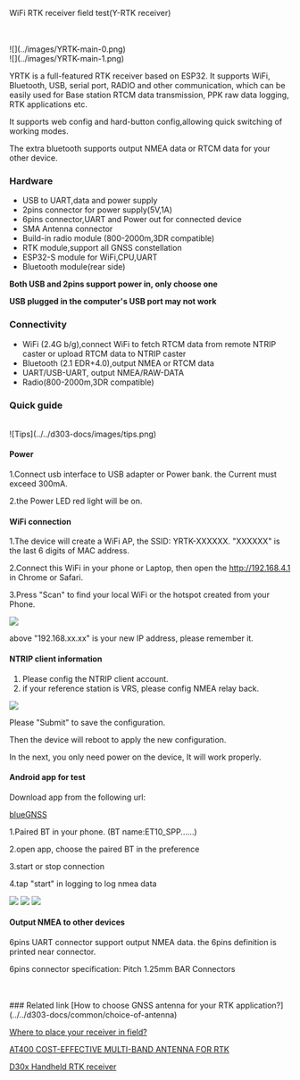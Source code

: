 <span class="markdown-body-normal-header">WiFi RTK receiver field test(Y-RTK receiver)
</span>
<br>

<br>
<br>
![](../images/YRTK-main-0.png) 

<br>
![](../images/YRTK-main-1.png)

YRTK is a full-featured RTK receiver based on ESP32. It supports WiFi, Bluetooth, USB, serial port, RADIO and other communication, which can be easily used for Base station RTCM data transmission, PPK raw data logging, RTK applications etc. 

It supports web config and hard-button config,allowing quick switching of working modes.

The extra bluetooth supports output NMEA data or RTCM data for your other device.


### Hardware
* USB to UART,data and power supply
* 2pins connector for power supply(5V,1A)
* 6pins connector,UART and Power out for connected device
* SMA Antenna connector
* Build-in radio module (800-2000m,3DR compatible)
* RTK module,support all GNSS constellation
* ESP32-S module for WiFi,CPU,UART
* Bluetooth module(rear side)

**Both USB and 2pins support power in, only choose one**

**USB plugged in the computer's USB port may not work**

### Connectivity
* WiFi (2.4G b/g),connect WiFi to fetch RTCM data from remote NTRIP caster or upload RTCM data to NTRIP caster
* Bluetooth (2.1 EDR+4.0),output NMEA or RTCM data
* UART/USB-UART, output NMEA/RAW-DATA
* Radio(800-2000m,3DR compatible)


### Quick guide
<br>
![Tips](../../d303-docs/images/tips.png)

#### Power
1.Connect usb interface to USB adapter or Power bank.
the Current must exceed 300mA.

2.the Power LED red light will be on.

#### WiFi connection
1.The device will create a WiFi AP, the SSID: YRTK-XXXXXX.
"XXXXXX" is the last 6 digits of MAC address.

2.Connect this WiFi in your phone or Laptop, then open the http://192.168.4.1 in Chrome or Safari.

3.Press "Scan" to find your local WiFi or the hotspot created from your Phone.

![](../images/Y-RTK-2-AP.png)

above "192.168.xx.xx" is your new IP address, please remember it.

#### NTRIP client information
1. Please config the NTRIP client account.
2. if your reference station is VRS, please config NMEA relay back.

![](../images/Y-RTK-2-NTRIP.png)

Please "Submit" to save the configuration.

Then the device will reboot to apply the new configuration.

In the next, you only need power on the device,
It will work properly. 

#### Android app for test
Download app from the following url:

[blueGNSS](https://github.com/datagnss/datagnss.github.io/releases/download/0.9/blueGNSS.apk)

1.Paired BT in your phone. (BT name:ET10_SPP......)

2.open app, choose the paired BT in the preference

3.start or stop connection

4.tap "start" in logging to log nmea data


![](../images/blueGNSS-1.jpeg)
![](../images/blueGNSS-2.jpeg)
![](../images/blueGNSS-3.jpeg)

 
#### Output NMEA to other devices
6pins UART connector support output NMEA data.
the 6pins definition is printed near connector.

6pins connector specification:
Pitch 1.25mm BAR Connectors
   
   
   
<br>
<br>
### Related link  
 [How to choose GNSS antenna for your RTK application?](../../d303-docs/common/choice-of-antenna) 

 
 [Where to place your receiver in field?](../../d303-docs/common/about-rtk/#where-to-place-your-rtk-receiver) 

 
 [AT400 COST-EFFECTIVE MULTI-BAND ANTENNA FOR RTK](https://www.datagnss.com/products/at400-multi-band-antenna-for-rtk) 
 
 
 [D30x Handheld RTK receiver](../../d303-docs/)




